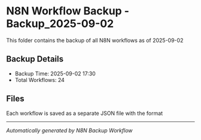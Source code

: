 # N8N Workflow Backup - Backup_2025-09-02

This folder contains the backup of all N8N workflows as of 2025-09-02

## Backup Details
- Backup Time: 2025-09-02 17:30
- Total Workflows: 24

## Files
Each workflow is saved as a separate JSON file with the format

---
*Automatically generated by N8N Backup Workflow*